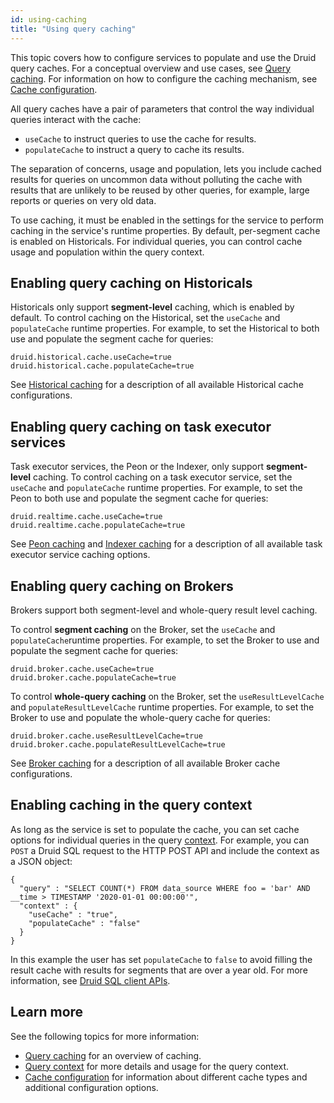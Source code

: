 ```yaml
---
id: using-caching
title: "Using query caching"
---
```


<!--
  ~ Licensed to the Apache Software Foundation (ASF) under one
  ~ or more contributor license agreements.  See the NOTICE file
  ~ distributed with this work for additional information
  ~ regarding copyright ownership.  The ASF licenses this file
  ~ to you under the Apache License, Version 2.0 (the
  ~ "License"); you may not use this file except in compliance
  ~ with the License.  You may obtain a copy of the License at
  ~
  ~   http://www.apache.org/licenses/LICENSE-2.0
  ~
  ~ Unless required by applicable law or agreed to in writing,
  ~ software distributed under the License is distributed on an
  ~ "AS IS" BASIS, WITHOUT WARRANTIES OR CONDITIONS OF ANY
  ~ KIND, either express or implied.  See the License for the
  ~ specific language governing permissions and limitations
  ~ under the License.
  -->


This topic covers how to configure services to populate and use the Druid query caches. For a conceptual overview and use cases, see [Query caching](./caching.md). For information on how to configure the caching mechanism, see [Cache configuration](../configuration/index.md#cache-configuration).

All query caches have a pair of parameters that control the way individual queries interact with the cache:

- `useCache` to instruct queries to use the cache for results.
- `populateCache` to instruct a query to cache its results.

The separation of concerns, usage and population, lets you include cached results for queries on uncommon data without polluting the cache with results that are unlikely to be reused by other queries, for example, large reports or queries on very old data.

To use caching, it must be enabled in the settings for the service to perform caching in the service's runtime properties. By default, per-segment cache is enabled on Historicals. For individual queries, you can control cache usage and population within the query context.


## Enabling query caching on Historicals
Historicals only support **segment-level** caching, which is enabled by default. To control caching on the Historical, set the `useCache` and `populateCache` runtime properties. For example, to set the Historical to both use and populate the segment cache for queries:
 ```
 druid.historical.cache.useCache=true
 druid.historical.cache.populateCache=true
 ```
See [Historical caching](../configuration/index.md#historical-caching) for a description of all available Historical cache configurations.
 
## Enabling query caching on task executor services
Task executor services, the Peon or the Indexer, only support **segment-level** caching. To control caching on a task executor service, set the `useCache` and `populateCache` runtime properties. For example, to set the Peon to both use and populate the segment cache for queries:

```
druid.realtime.cache.useCache=true
druid.realtime.cache.populateCache=true
```

See [Peon caching](../configuration/index.md#peon-caching) and [Indexer caching](../configuration/index.md#indexer-caching) for a description of all available task executor service caching options.

## Enabling query caching on Brokers
Brokers support both segment-level and whole-query result level caching.

To control **segment caching** on the Broker, set the `useCache` and `populateCache`runtime properties. For example, to set the Broker to use and populate the segment cache for queries:
```
druid.broker.cache.useCache=true
druid.broker.cache.populateCache=true
```

To control **whole-query caching** on the Broker, set the `useResultLevelCache` and `populateResultLevelCache` runtime properties. For example, to set the Broker to use and populate the whole-query cache for queries:

```
druid.broker.cache.useResultLevelCache=true
druid.broker.cache.populateResultLevelCache=true
```

See [Broker caching](../configuration/index.md#broker-caching) for a description of all available Broker cache configurations.
 
## Enabling caching in the query context
As long as the service is set to populate the cache, you can set cache options for individual queries in the query [context](./query-context.md). For example, you can `POST` a Druid SQL request to the HTTP POST API and include the context as a JSON object:

```
{
  "query" : "SELECT COUNT(*) FROM data_source WHERE foo = 'bar' AND __time > TIMESTAMP '2020-01-01 00:00:00'",
  "context" : {
    "useCache" : "true",
    "populateCache" : "false"
  }
}
```
In this example the user has set `populateCache` to `false` to avoid filling the result cache with results for segments that are over a year old. For more information, see [Druid SQL client APIs](./sql-api.md).



## Learn more
See the following topics for more information:
- [Query caching](./caching.md) for an overview of caching.
- [Query context](./query-context.md) for more details and usage for the query context.
- [Cache configuration](../configuration/index.md#cache-configuration) for information about different cache types and additional configuration options.
